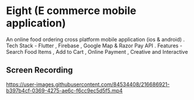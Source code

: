 # Eight (E commerce mobile application)

An online food ordering cross platform mobile application
(ios & android) .
 Tech Stack - Flutter , Firebase , Google Map & Razor Pay API . 
Features - Search Food Items , Add to Cart , Online Payment , Creative and Interactive 

## Screen Recording
https://user-images.githubusercontent.com/84534408/216686921-b397b4cf-0369-4275-ae6c-f6cc9ec5d5f5.mp4


